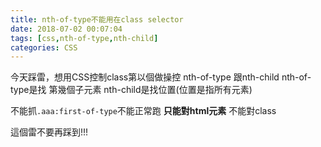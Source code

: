 ```yaml
---
title: nth-of-type不能用在class selector
date: 2018-07-02 00:07:04
tags: [css,nth-of-type,nth-child]
categories: CSS
---
```


今天踩雷，想用CSS控制class第以個做操控
nth-of-type 跟nth-child
nth-of-type是找 第幾個子元素
nth-child是找位置(位置是指所有元素)

不能抓`.aaa:first-of-type`不能正常跑
**只能對html元素**
不能對class

這個雷不要再踩到!!!